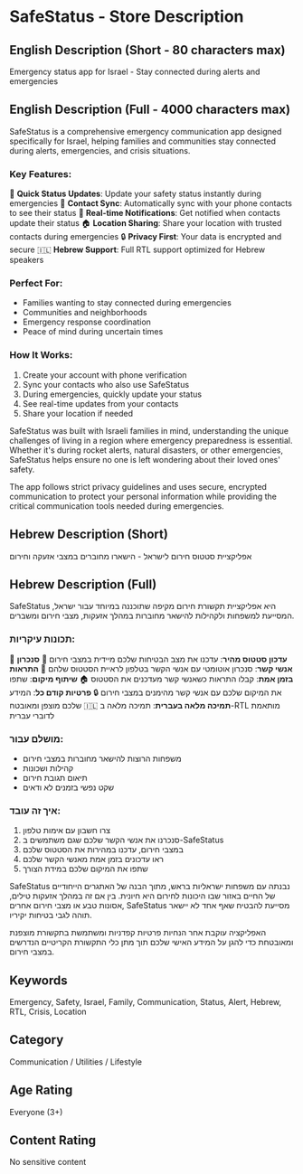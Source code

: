# SafeStatus - Store Description

## English Description (Short - 80 characters max)
Emergency status app for Israel - Stay connected during alerts and emergencies

## English Description (Full - 4000 characters max)
SafeStatus is a comprehensive emergency communication app designed specifically for Israel, helping families and communities stay connected during alerts, emergencies, and crisis situations.

### Key Features:
🚨 **Quick Status Updates**: Update your safety status instantly during emergencies
📱 **Contact Sync**: Automatically sync with your phone contacts to see their status
🔔 **Real-time Notifications**: Get notified when contacts update their status
🏠 **Location Sharing**: Share your location with trusted contacts during emergencies
🔒 **Privacy First**: Your data is encrypted and secure
🇮🇱 **Hebrew Support**: Full RTL support optimized for Hebrew speakers

### Perfect For:
- Families wanting to stay connected during emergencies
- Communities and neighborhoods
- Emergency response coordination
- Peace of mind during uncertain times

### How It Works:
1. Create your account with phone verification
2. Sync your contacts who also use SafeStatus
3. During emergencies, quickly update your status
4. See real-time updates from your contacts
5. Share your location if needed

SafeStatus was built with Israeli families in mind, understanding the unique challenges of living in a region where emergency preparedness is essential. Whether it's during rocket alerts, natural disasters, or other emergencies, SafeStatus helps ensure no one is left wondering about their loved ones' safety.

The app follows strict privacy guidelines and uses secure, encrypted communication to protect your personal information while providing the critical communication tools needed during emergencies.

## Hebrew Description (Short)
אפליקציית סטטוס חירום לישראל - הישארו מחוברים במצבי אזעקה וחירום

## Hebrew Description (Full)
SafeStatus היא אפליקציית תקשורת חירום מקיפה שתוכננה במיוחד עבור ישראל, המסייעת למשפחות ולקהילות להישאר מחוברות במהלך אזעקות, מצבי חירום ומשברים.

### תכונות עיקריות:
🚨 **עדכון סטטוס מהיר**: עדכנו את מצב הבטיחות שלכם מיידית במצבי חירום
📱 **סנכרון אנשי קשר**: סנכרון אוטומטי עם אנשי הקשר בטלפון לראיית הסטטוס שלהם
🔔 **התראות בזמן אמת**: קבלו התראות כשאנשי קשר מעדכנים את הסטטוס
🏠 **שיתוף מיקום**: שתפו את המיקום שלכם עם אנשי קשר מהימנים במצבי חירום
🔒 **פרטיות קודם כל**: המידע שלכם מוצפן ומאובטח
🇮🇱 **תמיכה מלאה בעברית**: תמיכה מלאה ב-RTL מותאמת לדוברי עברית

### מושלם עבור:
- משפחות הרוצות להישאר מחוברות במצבי חירום
- קהילות ושכונות
- תיאום תגובת חירום
- שקט נפשי בזמנים לא ודאים

### איך זה עובד:
1. צרו חשבון עם אימות טלפון
2. סנכרנו את אנשי הקשר שלכם שגם משתמשים ב-SafeStatus
3. במצבי חירום, עדכנו במהירות את הסטטוס שלכם
4. ראו עדכונים בזמן אמת מאנשי הקשר שלכם
5. שתפו את המיקום שלכם במידת הצורך

SafeStatus נבנתה עם משפחות ישראליות בראש, מתוך הבנה של האתגרים הייחודיים של החיים באזור שבו היכונות לחירום היא חיונית. בין אם זה במהלך אזעקות טילים, אסונות טבע או מצבי חירום אחרים, SafeStatus מסייעת להבטיח שאף אחד לא יישאר תוהה לגבי בטיחות יקיריו.

האפליקציה עוקבת אחר הנחיות פרטיות קפדניות ומשתמשת בתקשורת מוצפנת ומאובטחת כדי להגן על המידע האישי שלכם תוך מתן כלי התקשורת הקריטיים הנדרשים במצבי חירום.

## Keywords
Emergency, Safety, Israel, Family, Communication, Status, Alert, Hebrew, RTL, Crisis, Location

## Category
Communication / Utilities / Lifestyle

## Age Rating
Everyone (3+)

## Content Rating
No sensitive content 